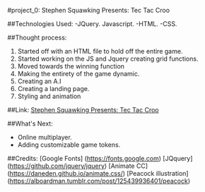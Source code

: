 #project_0: Stephen Squawking Presents: Tec Tac Croo

##Technologies Used:
-JQuery.
Javascript.
-HTML.
-CSS.

##Thought process:
1. Started off with an HTML file to hold off the entire game.
2. Started working on the JS and Jquery creating grid functions.
3. Moved towards the winning function
4. Making the entirety of the game dynamic.
5. Creating an A.I
6. Creating a landing page.
7. Styling and animation

##Link:
[Stephen Squawking Presents: Tec Tac Croo](https://alanoudssr.github.io/project_0/)

##What's Next:
- Online multiplayer.
- Adding customizable game tokens.

##Credits:
[Google Fonts] (https://fonts.google.com)
[JQquery] (https://github.com/jquery/jquery)
[Animate CC] (https://daneden.github.io/animate.css/)
[Peacock illustration] (https://alboardman.tumblr.com/post/125439936401/peacock)


